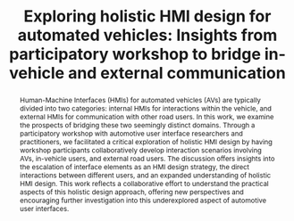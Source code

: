 ---
layout: publication
sitemap: false
title: "Exploring holistic HMI design for automated vehicles: Insights from participatory workshop to bridge in-vehicle and external communication"
authors: Dong, H., Tran, T., Verstegen, R., Cazacu, S., Gao, R., Hoggenmüller, M., Dey, D., Franssen, M., Sasalovici, M., Bazilinskyy, P., Martens. M.
pdf: dong2024exploring
image: dong2024exploring.jpg
display: "Extended Abstracts of the 2024 CHI Conference on Human Factors in Computing Systems. Honolulu, USA"
year: 2024
doi:
abstract: "Human-Machine Interfaces (HMIs) for automated vehicles (AVs) are typically divided into two categories: internal HMIs for interactions within the vehicle, and external HMIs for communication with other road users. In this work, we examine the prospects of bridging these two seemingly distinct domains. Through a participatory workshop with automotive user interface researchers and practitioners, we facilitated a critical exploration of holistic HMI design by having workshop participants collaboratively develop interaction scenarios involving AVs, in-vehicle users, and external road users. The discussion offers insights into the escalation of interface elements as an HMI design strategy, the direct interactions between different users, and an expanded understanding of holistic HMI design. This work reflects a collaborative effort to understand the practical aspects of this holistic design approach, offering new perspectives and encouraging further investigation into this underexplored aspect of automotive user interfaces."
---